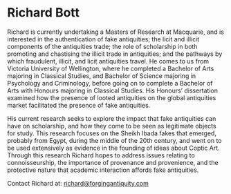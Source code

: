 # Richard Bott 

Richard is currently undertaking a Masters of Research at Macquarie, and is interested in the authentication of fake antiquities; the licit and illicit components of the antiquities trade; the role of scholarship in both promoting and chastising the illicit trade in antiquities; and the pathways by which fraudulent, illicit, and licit antiquities travel. He comes to us from Victoria University of Wellington, where he completed a Bachelor of Arts majoring in Classical Studies, and Bachelor of Science majoring in Psychology and Criminology, before going on to complete a Bachelor of Arts with Honours majoring in Classical Studies. His Honours’ dissertation examined how the presence of looted antiquities on the global antiquities market facilitated the presence of fake antiquities.

His current research seeks to explore the impact that fake antiquities can have on scholarship, and how they come to be seen as legitimate objects for study. This research focuses on the Sheikh Ibada fakes that emerged, probably from Egypt, during the middle of the 20th century, and went on to be used extensively as evidence in the founding of ideas about Coptic Art. Through this research Richard hopes to address issues relating to connoisseurship, the importance of provenance and provenience, and the protective nature that academic interaction affords fake antiquities.

Contact Richard at: richard@forgingantiquity.com
